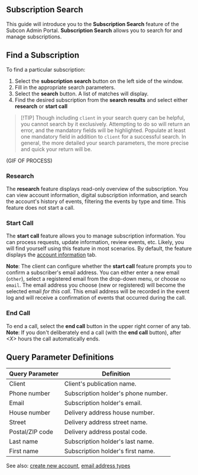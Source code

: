 ## Subscription Search

This guide will introduce you to the **Subscription Search** feature of the Subcon Admin Portal. **Subscription Search** allows you to search for and manage subscriptions.

## Find a Subscription

To find a particular subscription:

1. Select the **subscription search** button on the left side of the window.
2. Fill in the appropriate search parameters.
3. Select the **search** button.
A list of matches will display.
4. Find the desired subscription from the **search results** and select either **research** or **start call**

> [!TIP] Though including `client` in your search query can be helpful, you cannot search by it exclusively.
> Attempting to do so will return an error, and the mandatory fields will be highlighted.
> Populate at least one mandatory field in addition to `client` for a successful search.
> In general, the more detailed your search parameters, the more precise and quick your return will be.

(GIF OF PROCESS)

### Research

The **research** feature displays read-only overview of the subscription. You can view account information, digital subscription information, and search the account's history of events, filtering the events by type and time. This feature does not start a call.

### Start Call

The **start call** feature allows you to manage subscription information.
You can process requests, update information, review events, etc.
Likely, you will find yourself using this feature in most scenarios.
By default, the feature displays the [account information](www.example.com) tab.

**Note**: The client can configure whether the **start call** feature prompts you to confirm a subscriber's email address. You can either enter a new email (`other`), select a registered email from the drop-down menu, or choose `no email`. The email address you choose (new or registered) will become the selected email _for this call_. This email address will be recorded in the event log and will receive a confirmation of events that occurred during the call.

### End Call

To end a call, select the **end call** button in the upper right corner of any tab.
**Note**: If you don't deliberately end a call (with the **end call** button), after _<X<X>>_ hours the call automatically ends.

## Query Parameter Definitions

| Query Parameter | Definition |
|-|-|
| Client | Client's publication name. |
| Phone number | Subscription holder's phone number. |
| Email | Subscription holder's email. |
| House number | Delivery address house number. |
| Street | Delivery address street name. |
| Postal/ZIP code | Delivery address postal code. |
| Last name | Subscription holder's last name. |
| First name | Subscription holder's first name. |

See also: [create new account](example.com), [email address types](example.com)